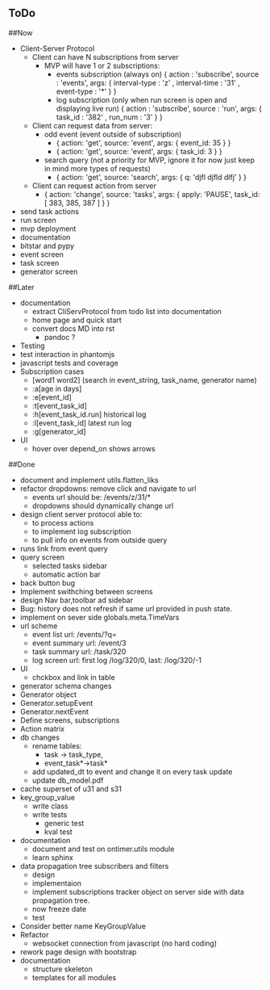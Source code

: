 ToDo
----

##Now
  * Client-Server Protocol 
    * Client can have  N subscriptions from server
      * MVP will have 1 or 2 subscriptions:
        * events subscription (always on)
          { action : 'subscribe',
            source : 'events',
            args: { interval-type : 'z' ,
                    interval-time : '31' ,
                    event-type : '*' } 
          }
        * log subscription (only when run screen is open and displaying live run)
          { action : 'subscribe',
            source : 'run',
            args: { task_id : '382' ,
                    run_num : '3'   } 
          }
    * Client can request data from server:
      * odd event (event outside of subscription)
        * { action: 'get', source: 'event', args: { event_id: 35 } }
        * { action: 'get', source: 'event', args: { task_id: 3 } }
      * search query (not a priority for MVP, ignore it for now just keep in mind more types of requests)
        * { action: 'get', source: 'search', args: { q: 'djfl djfld dlfj' } }
    * Client can request action from server
      * { action: 'change', source: 'tasks', args: { apply: 'PAUSE', task_id: [ 383, 385, 387 ] } }
  * send task actions
  * run screen
  * mvp deployment 
  * documentation
  * bitstar and pypy
  * event screen
  * task screen
  * generator screen
   
##Later 
  * documentation
    * extract CliServProtocol from todo list into documentation 
    * home page and quick start 
    * convert docs MD into rst
	  * pandoc ?
  * Testing
   * test interaction in phantomjs
   * javascript tests and coverage
   * Subscription cases
     * [word1 word2] (search in event_string, task_name, generator name)
     * :a[age in days]
     * :e[event_id]
     * :t[event_task_id]
     * :h[event_task_id.run] historical log
     * :l[event_task_id] latest run log
     * :g[generator_id] 
  * UI
    * hover over depend_on shows arrows

##Done
  * document and implement utils.flatten_liks
  * refactor dropdowns: remove click and navigate to url
    * events url should be: /events/z/31/*
    * dropdowns should dynamically change url
  * design client server protocol able to:
    * to process actions 
    * to implement log subscription 
    * to pull info on events from outside query
  * runs link from event query
  * query screen
    * selected tasks sidebar
    * automatic action bar
  * back button bug
  * Implement swithching between screens
  * design Nav bar,toolbar ad sidebar
  * Bug: history does not refresh if same url provided in push state.
  * implement on sever side globals.meta.TimeVars
  * url scheme
	  * event list url: /events/<filter>?q=<search>
	  * event summary url: /event/3
	  * task summary url: /task/320
	  * log screen url: first log /log/320/0, last: /log/320/-1
   * UI
     * chckbox and link in table
   * generator schema changes 
   * Generator object
   * Generator.setupEvent
   * Generator.nextEvent
   * Define screens, subscriptions
   * Action matrix
   * db changes
     * rename tables: 
       * task -> task_type, 
       * event_task*->task* 
     * add updated_dt to event and change it on every task update
     * update db_model.pdf
  * cache superset of u31 and s31 
  * key_group_value
    * write class
    * write tests
      * generic test 
      * kval test
  * documentation 
  	* document and test on ontimer.utils module
  	* learn sphinx
  * data propagation tree subscribers and filters 
  	* design
  	* implementaion
    * implement subscriptions tracker object on server side with data propagation tree.
    * now freeze date
  	* test
  * Consider better name KeyGroupValue
   * Refactor 
     * websocket connection from javascript (no hard coding) 
  * rework page design with bootstrap 
  * documentation 
    * structure skeleton
    * templates for all modules
   
      

